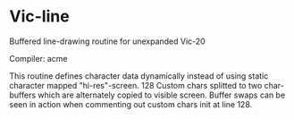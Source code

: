 # Vic-line
Buffered line-drawing routine for unexpanded Vic-20

Compiler: acme

This routine defines character data dynamically instead of using static character mapped "hi-res"-screen.
128 Custom chars splitted to two char-buffers which are alternately copied to visible screen. 
Buffer swaps can be seen in action when commenting out custom chars init at line 128.
